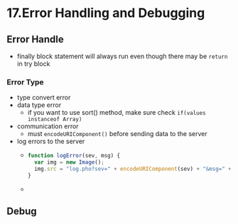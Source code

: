 # 17.Error Handling and Debugging

## Error Handle

* finally block statement will always run even though there may be `return` in try block

### Error Type

* type convert error
* data type error
  * if you want to use sort\(\) method, make sure check `if(values instanceof Array)`
* communication error
  * must `encodeURIComponent()` before sending data to the server
* log errors to the server
  * ```javascript
    function logError(sev, msg) {
      var img = new Image();
      img.src = "log.pho?sev=" + encodeURIComponent(sev) + "&msg=" + encodeURIComponent(msg);
    }
    ```
  * ​

## Debug

